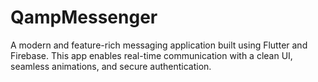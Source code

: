 # QampMessenger
A modern and feature-rich messaging application built using Flutter and Firebase. This app enables real-time communication with a clean UI, seamless animations, and secure authentication.
